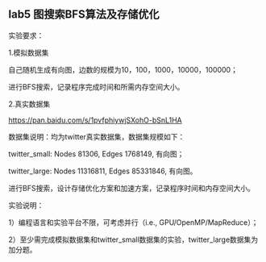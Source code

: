 ## lab5 图搜索BFS算法及存储优化

 实验要求：

1.模拟数据集

自己随机生成有向图，边数的规模为10，100，1000，10000，100000；

进行BFS搜索，记录程序完成时间和所需内存空间大小。

2.真实数据集

<https://pan.baidu.com/s/1pvfphiywjSXohO-bSnL1HA>

数据集说明：均为twitter真实数据集，数据集规模如下：

twitter_small: Nodes 81306, Edges 1768149, 有向图；

twitter_large: Nodes 11316811, Edges 85331846, 有向图。

进行BFS搜索，设计存储优化方案和加速方案，记录程序时间和内存空间大小。

 

实验说明：

1）编程语言和实验平台不限，可考虑并行（i.e., GPU/OpenMP/MapReduce）；

2）至少需完成模拟数据集和twitter_small数据集的实验，twitter_large数据集为加分题。